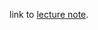 link to [lecture note](https://docs.google.com/presentation/d/1KKFL3POp0ON1WecMglWRSiBRLgic-_zvd6d1YE_aerY/edit?usp=sharing).